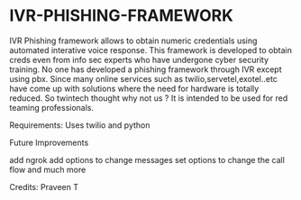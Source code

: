 # IVR-PHISHING-FRAMEWORK

IVR Phishing framework allows to obtain numeric credentials using automated interative voice response.
This framework is developed to obtain creds even from info sec experts who have undergone cyber security training.
No one has developed a phishing framework through IVR except using pbx. 
Since many online services such as twilio,servetel,exotel..etc have come up with solutions where the need for hardware is totally reduced.
So twintech thought why not us ?
It is intended to be used for red teaming professionals. 

Requirements:
Uses twilio and python 


Future Improvements

add ngrok
add options to change messages
set options to change the call flow and much more


Credits:
Praveen T

